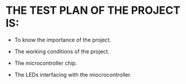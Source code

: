 # THE TEST PLAN OF THE PROJECT IS:

 * To know the importance of the project.
 
 * The working conditions of the project.
 
  * The microcontroller chip.
 
 * The LEDs interfacing with the miocrocontroller.
